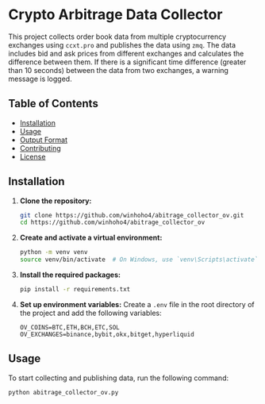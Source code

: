 # Crypto Arbitrage Data Collector

This project collects order book data from multiple cryptocurrency exchanges using `ccxt.pro` and publishes the data using `zmq`. The data includes bid and ask prices from different exchanges and calculates the difference between them. If there is a significant time difference (greater than 10 seconds) between the data from two exchanges, a warning message is logged.

## Table of Contents
- [Installation](#installation)
- [Usage](#usage)
- [Output Format](#output-format)
- [Contributing](#contributing)
- [License](#license)

## Installation

1. **Clone the repository:**
    ```bash
    git clone https://github.com/winhoho4/abitrage_collector_ov.git
    cd https://github.com/winhoho4/abitrage_collector_ov
    ```

2. **Create and activate a virtual environment:**
    ```bash
    python -m venv venv
    source venv/bin/activate  # On Windows, use `venv\Scripts\activate`
    ```

3. **Install the required packages:**
    ```bash
    pip install -r requirements.txt
    ```

4. **Set up environment variables:**
    Create a `.env` file in the root directory of the project and add the following variables:
    ```env
    OV_COINS=BTC,ETH,BCH,ETC,SOL
    OV_EXCHANGES=binance,bybit,okx,bitget,hyperliquid
    ```

## Usage

To start collecting and publishing data, run the following command:
```bash
python abitrage_collector_ov.py

